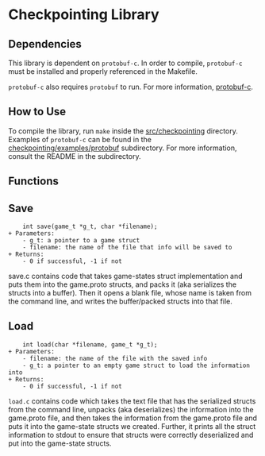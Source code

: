 # Checkpointing Library

## Dependencies
This library is dependent on `protobuf-c`. In order to compile, `protobuf-c` must be installed and properly referenced in the Makefile. 

`protobuf-c` also requires `protobuf` to run. For more information, [protobuf-c](https://github.com/protobuf-c/protobuf-c).
 
## How to Use
To compile the library, run `make` inside the [src/checkpointing](src/checkpointing) directory. Examples of `protobuf-c` can be found in the [checkpointing/examples/protobuf](checkpointing/examples/protobuf) subdirectory. For more information, consult the README in the subdirectory.
 
## Functions

## Save
```
    int save(game_t *g_t, char *filename);
+ Parameters:
    - g_t: a pointer to a game struct
    - filename: the name of the file that info will be saved to
+ Returns:
    - 0 if successful, -1 if not
```
save.c contains code that takes game-states struct implementation and puts them into the game.proto structs, and packs it (aka serializes the structs into a buffer). Then it opens a blank file, whose name is taken from the command line, and writes the buffer/packed structs into
that file.

## Load
```
    int load(char *filename, game_t *g_t);
+ Parameters:
    - filename: the name of the file with the saved info
    - g_t: a pointer to an empty game struct to load the information into
+ Returns:
    - 0 if successful, -1 if not
```
`load.c` contains code which takes the text file that has the serialized structs from
the command line, unpacks (aka deserializes) the information into the game.proto
file, and then takes the information from the game.proto file and puts it into the
game-state structs we created. Further, it prints all the struct information to stdout
to ensure that structs were correctly deserialized and put into the game-state structs.
